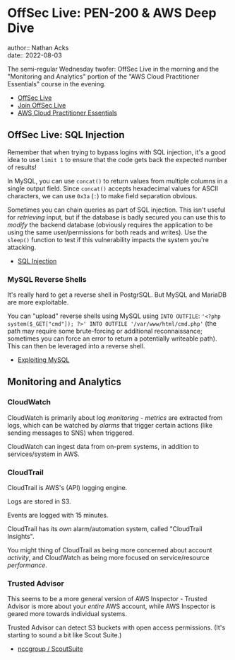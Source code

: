 # OffSec Live: PEN-200 & AWS Deep Dive

author:: Nathan Acks  
date:: 2022-08-03

The semi-regular Wednesday twofer: OffSec Live in the morning and the "Monitoring and Analytics" portion of the "AWS Cloud Practitioner Essentials" course in the evening.

* [OffSec Live](https://www.offensive-security.com/offsec/offsec-live/)
* [Join OffSec Live](https://learn.offensive-security.com/offsec-live-webinars)
* [AWS Cloud Practitioner Essentials](https://www.aws.training/learningobject/curriculum?id=27076)

## OffSec Live: SQL Injection

Remember that when trying to bypass logins with SQL injection, it's a good idea to use `limit 1` to ensure that the code gets back the expected number of results!

In MySQL, you can use `concat()` to return values from multiple columns in a single output field. Since `concat()` accepts hexadecimal values for ASCII characters, we can use `0x3a` (`:`) to make field separation obvious.

Sometimes you can chain queries as part of SQL injection. This isn't useful for *retrieving* input, but if the database is badly secured you can use this to *modify* the backend database (obviously requires the application to be using the same user/permissions for both reads and writes). Use the `sleep()` function to test if this vulnerability impacts the system you're attacking.

* [SQL Injection](../notes/sql-injection.md)

### MySQL Reverse Shells

It's really hard to get a reverse shell in PostgrSQL. But MySQL and MariaDB are more exploitable.

You can "upload" reverse shells using MySQL using `INTO OUTFILE`: `'<?php system($_GET["cmd"]); ?>' INTO OUTFILE '/var/www/html/cmd.php'` (the path may require some brute-forcing or additional reconnaissance; sometimes you can force an error to return a potentially writeable path). This can then be leveraged into a reverse shell.

* [Exploiting MySQL](../notes/exploiting-mysql.md)

## Monitoring and Analytics

### CloudWatch

CloudWatch is primarily about log *monitoring* - *metrics* are extracted from logs, which can be watched by *alarms* that trigger certain actions (like sending messages to SNS) when triggered.

CloudWatch can ingest data from on-prem systems, in addition to services/system in AWS.

### CloudTrail

CloudTrail is AWS's (API) logging engine.

Logs are stored in S3.

Events are logged with 15 minutes.

CloudTrail has its *own* alarm/automation system, called "CloudTrail Insights".

You might thing of CloudTrail as being more concerned about account *activity*, and CloudWatch as being more focused on service/resource *performance*.

### Trusted Advisor

This seems to be a more general version of AWS Inspector - Trusted Advisor is more about your *entire* AWS account, while AWS Inspector is geared more towards individual systems.

Trusted Advisor can detect S3 buckets with open access permissions. (It's starting to sound a bit like Scout Suite.)

* [nccgroup / ScoutSuite](https://github.com/nccgroup/ScoutSuite)
